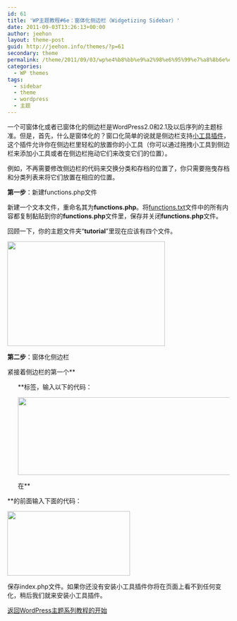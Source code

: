 ```yaml
---
id: 61
title: 'WP主题教程#6e：窗体化侧边栏（Widgetizing Sidebar）'
date: 2011-09-03T13:26:13+00:00
author: jeehon
layout: theme-post
guid: http://jeehon.info/themes/?p=61
secondary: theme
permalink: /theme/2011/09/03/wp%e4%b8%bb%e9%a2%98%e6%95%99%e7%a8%8b6e%ef%bc%9a%e7%aa%97%e4%bd%93%e5%8c%96%e4%be%a7%e8%be%b9%e6%a0%8f%ef%bc%88widgetizing-sidebar%ef%bc%89/
categories:
  - WP themes
tags:
  - sidebar
  - theme
  - wordpress
  - 主题
---
```

一个可窗体化或者已窗体化的侧边栏是WordPress2.0和2.1及以后序列的主题标准。但是，首先，什么是窗体化的？窗口化简单的说就是侧边栏支持[小工具插件](http://automattic.com/code/widgets/)，这个插件允许你在侧边栏里轻松的放置你的小工具（你可以通过拖拽小工具到侧边栏来添加小工具或者在侧边栏拖动它们来改变它们的位置）。

例如，不再需要修改侧边栏的代码来交换分类和存档的位置了，你只需要拖曳存档和分类列表来将它们放置在相应的位置。

**第一步**：新建functions.php文件

新建一个文本文件，重命名其为**functions.php**。将[functions.txt](http://jeehon.info/samples/functions.txt)文件中的所有内容都复制黏贴到你的**functions.php**文件里，保存并关闭**functions.php**文件。

回顾一下，你的主题文件夹“**tutorial**”里现在应该有四个文件。
  
[<img src="http://jeehon.info/log/files/2011/08/number-of-files.gif" alt="" title="number-of-files" width="357" height="237" class="aligncenter size-full wp-image-838" />](http://jeehon.info/log/files/2011/08/number-of-files.gif)

**第二步**：窗体化侧边栏

紧接着侧边栏的第一个**<ul>**标签，输入以下的代码：
  
<strong style="margin-left:2em;"><?php if ( function_exists(‘dynamic_sidebar’) && dynamic_sidebar() ) : else : ?></strong>
  
[<img src="http://jeehon.info/log/files/2011/08/widgetize-if.gif" alt="" title="widgetize-if" width="542" height="176" class="aligncenter size-full wp-image-839" />](http://jeehon.info/log/files/2011/08/widgetize-if.gif)

在**</ul>**的前面输入下面的代码：
  
<strong style="margin-left:2em;"><?php endif; ?></strong>
  
[<img src="http://jeehon.info/log/files/2011/08/widgetize-endif.gif" alt="" title="widgetize-endif" width="278" height="146" class="aligncenter size-full wp-image-840" />](http://jeehon.info/log/files/2011/08/widgetize-endif.gif)

保存index.php文件。如果你还没有安装小工具插件你将在页面上看不到任何变化，稍后我们就来安装小工具插件。

[返回WordPress主题系列教程的开始](http://jeehon.info/themes/)